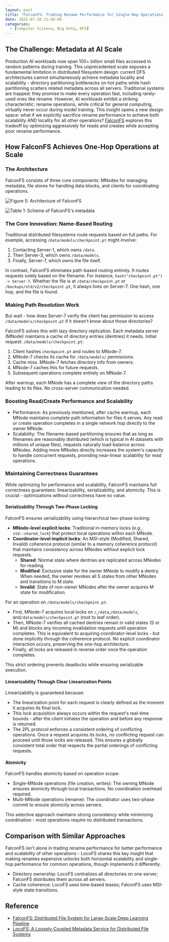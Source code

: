 ```yaml
---
layout: post
title: "FalconFS: Trading Rename Performance for Single-Hop Operations at Scale"
date: 2025-07-30 23:49:00
categories:
  - [Computer Science, Big Data, DFS]
---
```


## The Challenge: Metadata at AI Scale

Production AI workloads now span 100+ billion small files accessed in random patterns during training. This unprecedented scale exposes a fundamental limitation in distributed filesystem design: current DFS architectures cannot simultaneously achieve metadata locality and scalability - directory partitioning bottlenecks on hot paths while hash partitioning scatters related metadata across all servers. Traditional systems are trapped: they promise to make every operation fast, including rarely-used ones like rename. However, AI workloads exhibit a striking characteristic: rename operations, while critical for general computing, virtually never occur during model training. This insight opens a new design space: what if we explicitly sacrifice rename performance to achieve both scalability AND locality for all other operations? [FalconFS](https://arxiv.org/pdf/2507.10367) explores this tradeoff by optimizing aggressively for reads and creates while accepting poor rename performance.

## How FalconFS Achieves One-Hop Operations at Scale

### The Architecture

FalconFS consists of three core components: MNodes for managing metadata, file stores for handling data blocks, and clients for coordinating operations.

![Figure 5: Architecture of FalconFS](https://junbin-hexo-img.oss-cn-beijing.aliyuncs.com/falconfs-trading-slow-directory-operations-for-one-hop-everything-else/figure-5-architecture-of-falconfs.png)

![Table 1: Scheme of FalconFS's metadata](https://junbin-hexo-img.oss-cn-beijing.aliyuncs.com/falconfs-trading-slow-directory-operations-for-one-hop-everything-else/table-1-scheme-of-falconfs-s-metadata.png)

### The Core Innovation: Name-Based Routing

Traditional distributed filesystems route requests based on full paths. For example, accessing `/data/models/checkpoint.pt` might involve:

1. Contacting Server-1, which owns `/data`.
2. Then Server-3, which owns `/data/models`.
3. Finally, Server-7, which owns the file itself.

In contrast, FalconFS eliminates path-based routing entirely. It routes requests solely based on the filename. For instance, `hash("checkpoint.pt") -> Server-7`. Whether the file is at `/data/checkpoint.pt` or `/backups/old/v2/checkpoint.pt`, it always lives on Server-7. One hash, one hop, and the file is found.

### Making Path Resolution Work

But wait - how does Server-7 verify the client has permission to access `/data/models/checkpoint.pt` if it doesn't know about those directories?

FalconFS solves this with lazy directory replication. Each metadata server (MNode) maintains a cache of directory entries (dentries) it needs. Initial request: `/data/models/checkpoint.pt`:

1. Client hashes `checkpoint.pt` and routes to MNode-7.
2. MNode-7 checks its cache for `/data/models/` permissions.
3. Cache miss. MNode-7 fetches directory info from owners.
4. MNode-7 caches this for future requests.
5. Subsequent operations complete entirely on MNode-7.

After warmup, each MNode has a complete view of the directory paths leading to its files. No cross-server communication needed.

### Boosting Read/Create Performance and Scalability

+ Performance: As previously mentioned, after cache warmup, each MNode maintains complete path information for files it serves. Any read or create operation completes in a single network hop directly to the owner MNode.
+ Scalability: The filename-based partitioning ensures that as long as filenames are reasonably distributed (which is typical in AI datasets with millions of unique files), requests naturally load-balance across MNodes. Adding more MNodes directly increases the system's capacity to handle concurrent requests, providing near-linear scalability for read operations.

### Maintaining Correctness Guarantees

While optimizing for performance and scalability, FalconFS maintains full correctness guarantees: linearizability, serializability, and atomicity. This is crucial - optimizations without correctness have no value.

#### Serializability Through Two-Phase Locking

FalconFS ensures serializability using hierarchical two-phase locking:

+ **MNode-level explicit locks**: Traditional in-memory locks (e.g., `std::shared_lock`) that protect local operations within each MNode.
+ **Coordinator-level implicit locks**: An MSI-style (Modified, Shared, Invalid) coherence protocol (similar to a memory coherence protocol) that maintains consistency across MNodes without explicit lock requests.
  + **Shared**: Normal state where dentries are replicated across MNodes for reading.
  + **Modified**: Exclusive state for the owner MNode to modify a dentry. When needed, the owner revokes all S states from other MNodes and transitions to M state.
  + **Invalid**: State of non-owner MNodes after the owner acquires M state for modification.

For an operation on `/data/models/checkpoint.pt`:

+ First, MNode-7 acquires local locks on `/`,`/data`,`/data/models`, and`/data/models/checkpoint.pt` (root to leaf order).
+ Then, MNode-7 verifies all cached dentries remain in valid states (S or M) and blocks any incoming invalidation requests until operation completes. This is equivalent to acquiring coordinator-level locks - but done implicitly through the coherence protocol. No explicit coordinator interaction occurs, preserving the one-hop architecture.
+ Finally, all locks are released in reverse order once the operation completes.

This strict ordering prevents deadlocks while ensuring serializable execution.

#### Linearizability Through Clear Linearization Points

Linearizability is guaranteed because:

+ The linearization point for each request is clearly defined as the moment it acquires its final lock.
+ This lock acquisition always occurs within the request's real-time bounds - after the client initiates the operation and before any response is returned.
+ The 2PL protocol enforces a consistent ordering of conflicting operations. Once a request acquires its locks, no conflicting request can proceed until those locks are released. This ensures a globally consistent total order that respects the partial orderings of conflicting requests.

#### Atomicity

FalconFS handles atomicity based on operation scope:

+ Single-MNode operations (file creation, writes): The owning MNode ensures atomicity through local transactions. No coordination overhead required.
+ Multi-MNode operations (rename): The coordinator uses two-phase commit to ensure atomicity across servers.

This selective approach maintains strong consistency while minimizing coordination - most operations require no distributed transactions.

## Comparison with Similar Approaches

FalconFS isn't alone in trading rename performance for better performance and scalability of other operations - LocoFS shares this key insight that making renames expensive unlocks both horizontal scalability and single-hop performance for common operations, though implements it differently.

+ Directory ownership: LocoFS centralizes all directories on one server; FalconFS distributes them across all servers.
+ Cache coherence: LocoFS uses time-based leases; FalconFS uses MSI-style state transitions.

## Reference

+ [FalconFS: Distributed File System for Large-Scale Deep Learning Pipeline](https://arxiv.org/pdf/2507.10367)
+ [LocoFS: A Loosely-Coupled Metadata Service for Distributed File Systems](https://storage.cs.tsinghua.edu.cn/papers/sc17-locofs.pdf/)
